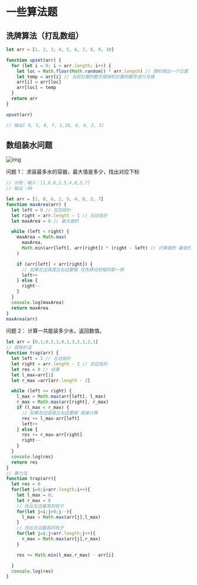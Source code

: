 <!--
 * @Author: Tango
 * @Date: 2022-02-22 16:32:11
 * @LastEditTime: 2022-02-22 17:25:42
 * @LastEditors: Tango
 * @Description:
 * @FilePath: \docsify-demo\docs\js\suanfa.md
 * 可以输入预定的版权声明、个性签名、空行等
-->

# 一些算法题

## 洗牌算法（打乱数组）

```js
let arr = [1, 2, 3, 4, 5, 6, 7, 8, 9, 10]

function upset(arr) {
  for (let i = 0; i < arr.length; i++) {
    let loc = Math.floor(Math.random() * arr.length) // 随机得出一个位置
    let temp = arr[i] // 当前位置的数字跟随机位置的数字进行交换
    arr[i] = arr[loc]
    arr[loc] = temp
  }
  return arr
}

upset(arr)

// 输出[ 9, 5, 8, 7, 1,10, 6, 4, 2, 3]
```

## 数组装水问题

![img](https://img2020.cnblogs.com/blog/2123988/202010/2123988-20201017171220669-1451670233.png)

问题 1： 求装最多水的容器，最大值是多少，找出对应下标

```js
// 示例：输入：[1,8,6,2,5,4,8,3,7]
// 输出：49

let arr = [1, 8, 6, 2, 5, 4, 8, 3, 7]
function maxArea(arr) {
  let left = 0 // 左边指针
  let right = arr.length - 1 // 右边指针
  let maxArea = 0 // 最大面积

  while (left < right) {
    maxArea = Math.max(
      maxArea,
      Math.min(arr[left], arr[right]) * (right - left) // 计算面积 最低的柱子乘以宽，
    )

    if (arr[left] < arr[right]) {
      // 如果左边高度比右边要矮 优先移动较矮的那一侧
      left++
    } else {
      right--
    }
  }
  console.log(maxArea)
  return maxArea
}
maxArea(arr)


```

问题 2： 计算一共能装多少水，返回数值。

```js
let arr = [0,1,0,2,1,0,1,3,2,1,2,1]
// 双指针法
function trap(arr) {
  let left = 1 // 左边指针
  let right = arr.length - 2 // 右边指针
  let res = 0 // 结果
  let l_max=arr[1]
  let r_max =arr[arr.length - 2]

  while (left <= right) {
    l_max = Math.max(arr[left], l_max)
    r_max = Math.max(arr[right], r_max)
    if (l_max < r_max) {
      // 如果左边高度比右边要矮 直接计算
      res += l_max-arr[left]
      left++
    } else {
      res += r_max-arr[right]
      right--
    }
  }
  console.log(res)
  return res
}
// 暴力法
function trap(arr){
  let res = 0
  for(let i=0;i<arr.length;i++){
    let l_max = 0;
    let r_max = 0
    // 找出左边最高的柱子
    for(let j=i;j>0;j--){
      l_max = Math.max(arr[j],l_max)
    }
    // 找出左边最高的柱子
    for(let j=i;j<arr.length;j++){
      r_max = Math.max(arr[j],r_max)
    }

    res += Math.min(l_max,r_max) - arr[i]

  }
  console.log(res)
}
```
